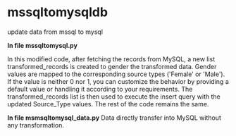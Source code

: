 # mssqltomysqldb
update data from mssql to mysql


**In file mssqltomysql.py**

In this modified code, after fetching the records from MySQL, a new list transformed_records is created to gender the transformed data.
Gender values are mapped to the corresponding source types ('Female' or 'Male'). If the value is neither 0 nor 1, you can customize the behavior by providing a default value or handling it according to your requirements.
The transformed_records list is then used to execute the insert query with the updated Source_Type values. The rest of the code remains the same.


**In file msmsqltomysql_data.py**
Data directly transfer into MySQL without any transformation.
